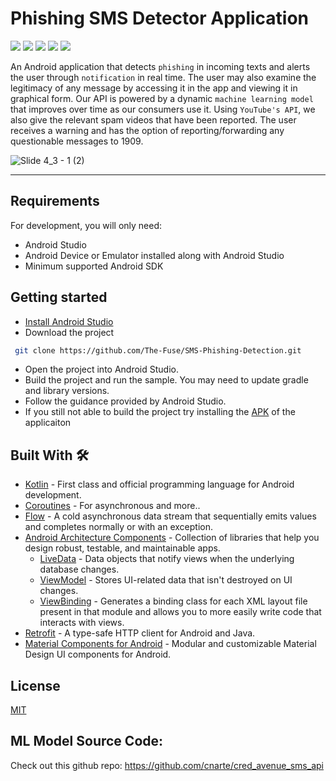 # Phishing SMS Detector Application
<img src="https://img.shields.io/badge/code_style-standard-brightgreen.svg"> <img src="https://img.shields.io/badge/architecture-MVVM-blue"> 
<img src="https://img.shields.io/badge/minSdk-21-orange"> <img src="https://img.shields.io/badge/targetSdk-31-lightgrey"> 
<img src="https://img.shields.io/badge/version-1-yellow">

An Android application that detects `phishing` in incoming texts and alerts the user through `notification` in real time. The user may also examine the legitimacy of any message by accessing it in the app and viewing it in graphical form. Our API is powered by a dynamic `machine learning model` that improves over time as our consumers use it. Using `YouTube's API`, we also give the relevant spam videos that have been reported. The user receives a warning and has the option of reporting/forwarding any questionable messages to 1909.

![Slide 4_3 - 1 (2)](https://user-images.githubusercontent.com/54764235/152403588-6d0a895b-fdc6-44d3-a869-235ded5545e7.png)


---
## Requirements

For development, you will only need:

* Android Studio
* Android Device or Emulator installed along with Android Studio
* Minimum supported Android SDK


## Getting started

- [Install Android Studio](https://developer.android.com/studio/install.html)
- Download the project 
```bash
 git clone https://github.com/The-Fuse/SMS-Phishing-Detection.git
```
- Open the project into Android Studio.
- Build the project and run the sample. You may need to update gradle and library versions. 
- Follow the guidance provided by Android Studio. 
- If you still not able to build the project try installing the [APK](https://drive.google.com/file/d/1Oaez71_q2Gw7kAWW7VLm0AviuIqHHKo6/view?usp=sharing) of the applicaiton


## Built With 🛠
- [Kotlin](https://kotlinlang.org/) - First class and official programming language for Android development.
- [Coroutines](https://kotlinlang.org/docs/reference/coroutines-overview.html) - For asynchronous and more..
- [Flow](https://kotlin.github.io/kotlinx.coroutines/kotlinx-coroutines-core/kotlinx.coroutines.flow/-flow/) - A cold asynchronous data stream that sequentially emits values and completes normally or with an exception.
- [Android Architecture Components](https://developer.android.com/topic/libraries/architecture) - Collection of libraries that help you design robust, testable, and maintainable apps.
  - [LiveData](https://developer.android.com/topic/libraries/architecture/livedata) - Data objects that notify views when the underlying database changes.
  - [ViewModel](https://developer.android.com/topic/libraries/architecture/viewmodel) - Stores UI-related data that isn't destroyed on UI changes.
  - [ViewBinding](https://developer.android.com/topic/libraries/view-binding) - Generates a binding class for each XML layout file present in that module and allows you to more easily write code that interacts with views.
- [Retrofit](https://square.github.io/retrofit/) - A type-safe HTTP client for Android and Java.
- [Material Components for Android](https://github.com/material-components/material-components-android) - Modular and customizable Material Design UI components for Android.

## License
[MIT](https://choosealicense.com/licenses/mit/)


## ML Model Source Code: 
Check out this github repo: https://github.com/cnarte/cred_avenue_sms_api
